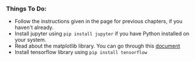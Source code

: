 ### Things To Do:

- Follow the instructions given in the page for previous chapters, if you haven't already.
- Install jupyter using `pip install jupyter`  if you have Python installed on your system.
- Read about the matplotlib library. You can go through this [document](https://github.com/nflorez228/Python-for-AI/blob/master/Chapter%204/matplotlib.pdf)
- Install tensorflow library using   `pip install tensorflow`

